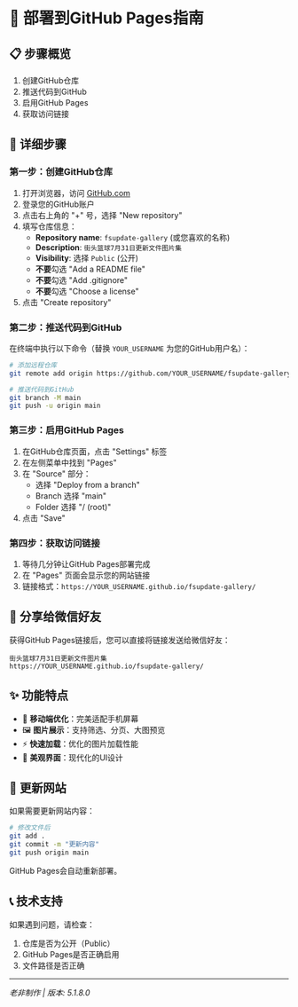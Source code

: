 # 🚀 部署到GitHub Pages指南

## 📋 步骤概览

1. 创建GitHub仓库
2. 推送代码到GitHub
3. 启用GitHub Pages
4. 获取访问链接

## 🔧 详细步骤

### 第一步：创建GitHub仓库

1. 打开浏览器，访问 [GitHub.com](https://github.com)
2. 登录您的GitHub账户
3. 点击右上角的 "+" 号，选择 "New repository"
4. 填写仓库信息：
   - **Repository name**: `fsupdate-gallery` (或您喜欢的名称)
   - **Description**: `街头篮球7月31日更新文件图片集`
   - **Visibility**: 选择 `Public` (公开)
   - **不要**勾选 "Add a README file"
   - **不要**勾选 "Add .gitignore"
   - **不要**勾选 "Choose a license"
5. 点击 "Create repository"

### 第二步：推送代码到GitHub

在终端中执行以下命令（替换 `YOUR_USERNAME` 为您的GitHub用户名）：

```bash
# 添加远程仓库
git remote add origin https://github.com/YOUR_USERNAME/fsupdate-gallery.git

# 推送代码到GitHub
git branch -M main
git push -u origin main
```

### 第三步：启用GitHub Pages

1. 在GitHub仓库页面，点击 "Settings" 标签
2. 在左侧菜单中找到 "Pages"
3. 在 "Source" 部分：
   - 选择 "Deploy from a branch"
   - Branch 选择 "main"
   - Folder 选择 "/ (root)"
4. 点击 "Save"

### 第四步：获取访问链接

1. 等待几分钟让GitHub Pages部署完成
2. 在 "Pages" 页面会显示您的网站链接
3. 链接格式：`https://YOUR_USERNAME.github.io/fsupdate-gallery/`

## 📱 分享给微信好友

获得GitHub Pages链接后，您可以直接将链接发送给微信好友：

```
街头篮球7月31日更新文件图片集
https://YOUR_USERNAME.github.io/fsupdate-gallery/
```

## ✨ 功能特点

- 📱 **移动端优化**：完美适配手机屏幕
- 🖼️ **图片展示**：支持筛选、分页、大图预览
- ⚡ **快速加载**：优化的图片加载性能
- 🎨 **美观界面**：现代化的UI设计

## 🔄 更新网站

如果需要更新网站内容：

```bash
# 修改文件后
git add .
git commit -m "更新内容"
git push origin main
```

GitHub Pages会自动重新部署。

## 📞 技术支持

如果遇到问题，请检查：
1. 仓库是否为公开（Public）
2. GitHub Pages是否正确启用
3. 文件路径是否正确

---
*老非制作 | 版本: 5.1.8.0* 